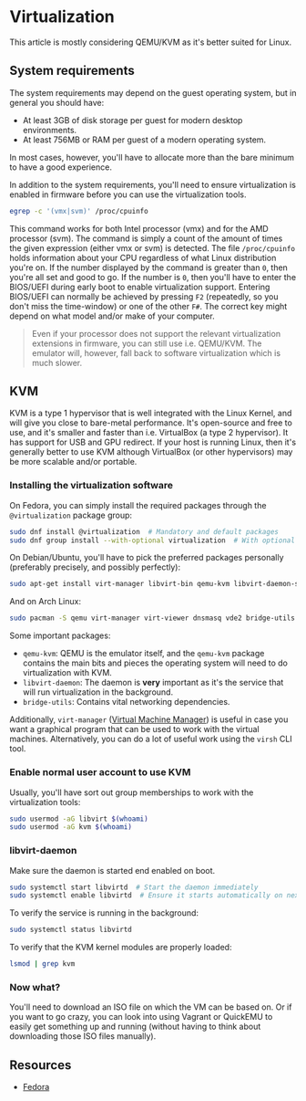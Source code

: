 # Virtualization

This article is mostly considering QEMU/KVM as it's better suited for Linux.

## System requirements

The system requirements may depend on the guest operating system, but in general you should have:

- At least 3GB of disk storage per guest for modern desktop environments.
- At least 756MB or RAM per guest of a modern operating system.

In most cases, however, you'll have to allocate more than the bare minimum to have a good
experience.

In addition to the system requirements, you'll need to ensure virtualization is enabled in firmware
before you can use the virtualization tools.

```bash
egrep -c '(vmx|svm)' /proc/cpuinfo
```

This command works for both Intel processor (vmx) and for the AMD processor (svm). The command is
simply a count of the amount of times the given expression (either vmx or svm) is detected. The file
`/proc/cpuinfo` holds information about your CPU regardless of what Linux distribution you're on. If
the number displayed by the command is greater than `0`, then you're all set and good to go. If the
number is `0`, then you'll have to enter the BIOS/UEFI during early boot to enable virtualization
support. Entering BIOS/UEFI can normally be achieved by pressing `F2` (repeatedly, so you don't miss
the time-window) or one of the other `F#`. The correct key might depend on what model and/or make of
your computer.

> Even if your processor does not support the relevant virtualization extensions in firmware, you
> can still use i.e. QEMU/KVM. The emulator will, however, fall back to software virtualization
> which is much slower.

## KVM

KVM is a type 1 hypervisor that is well integrated with the Linux Kernel, and will give you close to
bare-metal performance. It's open-source and free to use, and it's smaller and faster than i.e.
VirtualBox (a type 2 hypervisor). It has support for USB and GPU redirect. If your host is running
Linux, then it's generally better to use KVM although VirtualBox (or other hypervisors) may be more
scalable and/or portable.

### Installing the virtualization software

On Fedora, you can simply install the required packages through the `@virtualization` package group:

```bash
sudo dnf install @virtualization  # Mandatory and default packages
sudo dnf group install --with-optional virtualization  # With optional packages included
```

On Debian/Ubuntu, you'll have to pick the preferred packages personally (preferably precisely, and
possibly perfectly):

```bash
sudo apt-get install virt-manager libvirt-bin qemu-kvm libvirt-daemon-system libvirt-clients bridge-utils
```

And on Arch Linux:

```bash
sudo pacman -S qemu virt-manager virt-viewer dnsmasq vde2 bridge-utils openbsd-netcat ebtables iptables
```

Some important packages:

- `qemu-kvm`: QEMU is the emulator itself, and the `qemu-kvm` package contains the main bits and
  pieces the operating system will need to do virtualization with KVM.
- `libvirt-daemon`: The daemon is **very** important as it's the service that will run
  virtualization in the background.
- `bridge-utils`: Contains vital networking dependencies.

Additionally, `virt-manager` ([Virtual Machine Manager](https://virt-manager.org)) is useful in case
you want a graphical program that can be used to work with the virtual machines. Alternatively, you
can do a lot of useful work using the `virsh` CLI tool.

### Enable normal user account to use KVM

Usually, you'll have sort out group memberships to work with the virtualization tools:

```bash
sudo usermod -aG libvirt $(whoami)
sudo usermod -aG kvm $(whoami)
```

### libvirt-daemon

Make sure the daemon is started end enabled on boot.

```bash
sudo systemctl start libvirtd  # Start the daemon immediately
sudo systemctl enable libvirtd  # Ensure it starts automatically on next boot
```

To verify the service is running in the background:

```bash
sudo systemctl status libvirtd
```

To verify that the KVM kernel modules are properly loaded:

```bash
lsmod | grep kvm
```

### Now what?

You'll need to download an ISO file on which the VM can be based on. Or if you want to go crazy, you
can look into using Vagrant or QuickEMU to easily get something up and running (without having to
think about downloading those ISO files manually).

## Resources

- [Fedora](https://docs.fedoraproject.org/en-US/quick-docs/getting-started-with-virtualization/)

